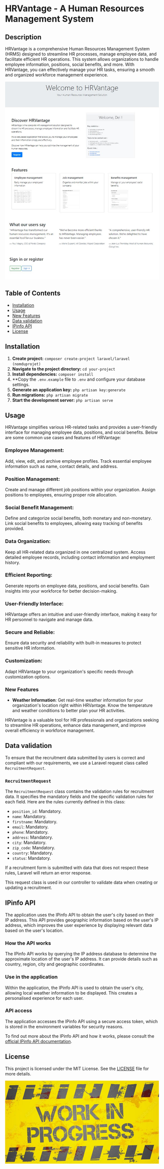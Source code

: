 # HRVantage - A Human Resources Management System

## Description

HRVantage is a comprehensive Human Resources Management System (HRMS) designed to streamline HR processes, manage employee data, and facilitate efficient HR operations. This system allows organizations to handle employee information, positions, social benefits, and more. With HRVantage, you can effectively manage your HR tasks, ensuring a smooth and organized workforce management experience.

![Welcome](https://github.com/DelphineLecorney/HRVantage/blob/master/public/images/screenWelcome.JPG)

## Table of Contents

- [Installation](#installation)
- [Usage](#usage)
- [New Features](#new-features)
- [Data validation](#data-validation)
- [IPinfo API](#IPinfo-API)
- [License](#license)

## Installation

1. **Create project:** `composer create-project laravel/laravel (nomduprojet)`
2. **Navigate to the project directory:** `cd your-project`
3. **Install dependencies:** `composer install`
4. **Copy the `.env.example` file to `.env` and configure your database settings.
5. **Generate an application key:** `php artisan key:generate`
6. **Run migrations:** `php artisan migrate`
7. **Start the development server:** `php artisan serve`

## Usage

HRVantage simplifies various HR-related tasks and provides a user-friendly interface for managing employee data, positions, and social benefits. Below are some common use cases and features of HRVantage:

### Employee Management:

Add, view, edit, and archive employee profiles.
Track essential employee information such as name, contact details, and address.

### Position Management:

Create and manage different job positions within your organization.
Assign positions to employees, ensuring proper role allocation.

### Social Benefit Management:

Define and categorize social benefits, both monetary and non-monetary.
Link social benefits to employees, allowing easy tracking of benefits provided.

### Data Organization:

Keep all HR-related data organized in one centralized system.
Access detailed employee records, including contact information and employment history.

### Efficient Reporting:

Generate reports on employee data, positions, and social benefits.
Gain insights into your workforce for better decision-making.

### User-Friendly Interface:

HRVantage offers an intuitive and user-friendly interface, making it easy for HR personnel to navigate and manage data.

### Secure and Reliable:

Ensure data security and reliability with built-in measures to protect sensitive HR information.

### Customization:

Adapt HRVantage to your organization's specific needs through customization options.

### New Features

- **Weather Information**: Get real-time weather information for your organization's location right within HRVantage. Know the temperature and weather conditions to better plan your HR activities.

HRVantage is a valuable tool for HR professionals and organizations seeking to streamline HR operations, enhance data management, and improve overall efficiency in workforce management.

## Data validation

To ensure that the recruitment data submitted by users is correct and compliant with our requirements, we use a Laravel request class called `RecruitmentRequest`.

### `RecruitmentRequest`

The `RecruitmentRequest` class contains the validation rules for recruitment data. It specifies the mandatory fields and the specific validation rules for each field. Here are the rules currently defined in this class:

- `position_id`: Mandatory.
- `name`: Mandatory.
- `firstname`: Mandatory.
- `email`: Mandatory.
- `phone`: Mandatory.
- `address`: Mandatory.
- `city`: Mandatory.
- `zip_code`: Mandatory.
- `country`: Mandatory.
- `status`: Mandatory.

If a recruitment form is submitted with data that does not respect these rules, Laravel will return an error response.

This request class is used in our controller to validate data when creating or updating a recruitment.

## IPinfo API

The application uses the IPinfo API to obtain the user's city based on their IP address. This API provides geographic information based on the user's IP address, which improves the user experience by displaying relevant data based on the user's location.

### How the API works

The IPinfo API works by querying the IP address database to determine the approximate location of the user's IP address. It can provide details such as country, region, city and geographic coordinates.

### Use in the application

Within the application, the IPinfo API is used to obtain the user's city, allowing local weather information to be displayed. This creates a personalised experience for each user.

### API access

The application accesses the IPinfo API using a secure access token, which is stored in the environment variables for security reasons.

To find out more about the IPinfo API and how it works, please consult the [official IPinfo API documentation](https://ipinfo.io/).


## License

This project is licensed under the MIT License. See the [LICENSE](LICENSE) file for more details.

![Work in Progress](https://github.com/DelphineLecorney/HRVantage/blob/master/public/images/Work.JPG)